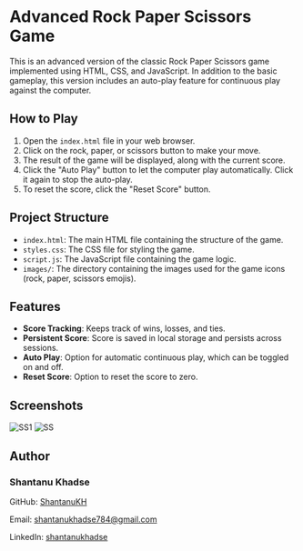 # Advanced Rock Paper Scissors Game

This is an advanced version of the classic Rock Paper Scissors game implemented using HTML, CSS, and JavaScript. In addition to the basic gameplay, this version includes an auto-play feature for continuous play against the computer.

## How to Play

1. Open the `index.html` file in your web browser.
2. Click on the rock, paper, or scissors button to make your move.
3. The result of the game will be displayed, along with the current score.
4. Click the "Auto Play" button to let the computer play automatically. Click it again to stop the auto-play.
5. To reset the score, click the "Reset Score" button.

## Project Structure

- `index.html`: The main HTML file containing the structure of the game.
- `styles.css`: The CSS file for styling the game.
- `script.js`: The JavaScript file containing the game logic.
- `images/`: The directory containing the images used for the game icons (rock, paper, scissors emojis).

## Features

- **Score Tracking**: Keeps track of wins, losses, and ties.
- **Persistent Score**: Score is saved in local storage and persists across sessions.
- **Auto Play**: Option for automatic continuous play, which can be toggled on and off.
- **Reset Score**: Option to reset the score to zero.

## Screenshots
![SS1](https://github.com/ShantanuKH/Advanced-Rock-Paper-Scissor-Game/assets/99231251/474200ff-b7ef-48b6-ac99-4285b5612191)
![SS](https://github.com/ShantanuKH/Advanced-Rock-Paper-Scissor-Game/assets/99231251/0e4e4a38-3eff-4977-820b-a98301f0a552)




## Author

  ### Shantanu Khadse
  GitHub: [ShantanuKH](https://github.com/ShantanuKH)
  
  Email: shantanukhadse784@gmail.com  
  
  LinkedIn: [shantanukhadse](https://www.linkedin.com/in/shantanu-khadse-a62585230/)
